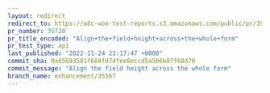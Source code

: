 ```yaml
---
layout: redirect
redirect_to: https://a8c-woo-test-reports.s3.amazonaws.com/public/pr/35720/api/index.html
pr_number: 35720
pr_title_encoded: "Align+the+field+height+across+the+whole+form"
pr_test_type: api
last_published: "2022-11-24 21:17:47 +0000"
commit_sha: 0a65693581f684fd74fee8eccd5a5b6b07f68d70
commit_message: "Align the field height across the whole form"
branch_name: enhancement/35567
---
```

